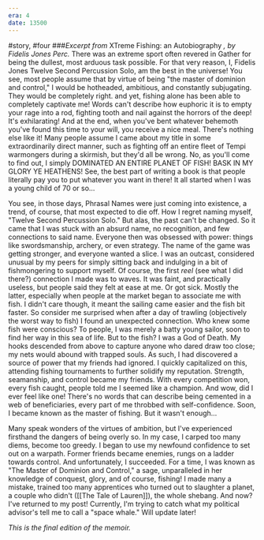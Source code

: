 ```yaml
---
era: 4
date: 13500
---
```

#story, #four 
###*Excerpt from* XTreme Fishing: an Autobiography *, by Fidelis Jones Perc.*
There was an extreme sport often revered in Gather for being the dullest, most arduous task possible. For that very reason, I, Fidelis Jones Twelve Second Percussion Solo, am the best in the universe! You see, most people assume that by virtue of being "the master of dominion and control," I would be hotheaded, ambitious, and constantly subjugating. They would be completely right. and yet, fishing alone has been able to completely captivate me! Words can't describe how euphoric it is to empty your rage into a rod, fighting tooth and nail against the horrors of the deep! It's exhilarating! And at the end, when you've bent whatever behemoth you've found this time to your will, you receive a nice meal. There's nothing else like it!
Many people assume I came about my title in some extraordinarily direct manner, such as fighting off an entire fleet of Tempi warmongers during a skirmish, but they'd all be wrong. No, as you'll come to find out, I simply DOMINATED AN ENTIRE PLANET OF FISH! BASK IN MY GLORY YE HEATHENS! See, the best part of writing a book is that people literally pay you to put whatever you want in there! It all started when I was a young child of 70 or so...

You see, in those days, Phrasal Names were just coming into existence, a trend, of course, that most expected to die off. How I regret naming myself, "Twelve Second Percussion Solo." But alas, the past can't be changed. So it came that I was stuck with an absurd name, no recognition, and few connections to said name. Everyone then was obsessed with power: things like swordsmanship, archery, or even strategy. The name of the game was getting stronger, and everyone wanted a slice. I was an outcast, considered unusual by my peers for simply sitting back and indulging in a bit of fishmongering to support myself. Of course, the first *reel* (see what I did there?) connection I made was to waves. It was faint, and practically useless, but people said they felt at ease at me. Or got sick. Mostly the latter, especially when people at the market began to associate me with fish. I didn't care though, it meant the sailing came easier and the fish bit faster. So consider me surprised when after a day of trawling (objectively the worst way to fish) I found an unexpected connection. Who knew some fish were conscious? To people, I was merely a batty young sailor, soon to find her way in this sea of life. But to the fish? I was a God of Death. My hooks descended from above to capture anyone who dared draw too close; my nets would abound with trapped souls. As such, I had discovered a source of power that my friends had ignored. 
I quickly capitalized on this, attending fishing tournaments to further solidify my reputation. Strength, seamanship, and control became my friends. With every competition won, every fish caught, people told me I seemed like a champion. And wow, did I ever feel like one! There's no words that can describe being cemented in a web of beneficiaries, every part of me throbbed with self-confidence. Soon, I became known as the master of fishing. But it wasn't enough...

Many speak wonders of the virtues of ambition, but I've experienced firsthand the dangers of being overly so. In my case, I carped too many diems, become too greedy. I began to use my newfound confidence to set out on a warpath. Former friends became enemies, rungs on a ladder towards control. And unfortunately, I succeeded. For a time, I was known as "The Master of Dominion and Control," a sage, unparalleled in her knowledge of conquest, glory, and of course, fishing! I made many a mistake, trained too many apprentices who turned out to slaughter a planet, a couple who didn't ([[The Tale of Lauren]]), the whole shebang. And now? I've returned to my post! Currently, I'm trying to catch what my political advisor's tell me to call a "space whale." Will update later!

*This is the final edition of the memoir.*